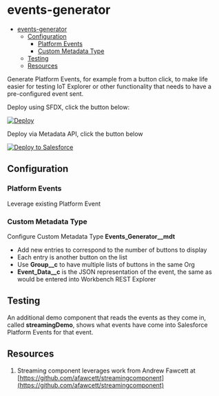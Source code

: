 # events-generator

<!-- markdownlint-disable MD007 -->
<!-- TOC -->

- [events-generator](#events-generator)
    - [Configuration](#configuration)
        - [Platform Events](#platform-events)
        - [Custom Metadata Type](#custom-metadata-type)
    - [Testing](#testing)
    - [Resources](#resources)

<!-- /TOC -->
<!-- markdownlint-enable MD007 -->

Generate Platform Events, for example from a button click, to make life easier for testing IoT Explorer or other functionality that needs to have a pre-configured event sent.

Deploy using SFDX, click the button below:

[![Deploy](https://deploy-to-sfdx.com/dist/assets/images/DeployToSFDX.svg)](https://deploy-to-sfdx.com/deploy?template=https://github.com/chadevanssf/dynamic-image-display)

Deploy via Metadata API, click the button below

<!-- markdownlint-disable MD033 -->
<a href="https://githubsfdeploy.herokuapp.com"><img alt="Deploy to Salesforce"         src="https://raw.githubusercontent.com/afawcett/githubsfdeploy/master/deploy.png"></a>
<!-- markdownlint-enable MD033 -->

## Configuration

### Platform Events

Leverage existing Platform Event

### Custom Metadata Type

Configure Custom Metadata Type **Events_Generator__mdt**

- Add new entries to correspond to the number of buttons to display
- Each entry is another button on the list
- Use **Group__c** to have multiple lists of buttons in the same Org
- **Event_Data__c** is the JSON representation of the event, the same as would be entered into Workbench REST Explorer

## Testing

An additional demo component that reads the events as they come in, called **streamingDemo**, shows what events have come into Salesforce Platform Events for that event.

## Resources

1. Streaming component leverages work from Andrew Fawcett at [https://github.com/afawcett/streamingcomponent](https://github.com/afawcett/streamingcomponent)
